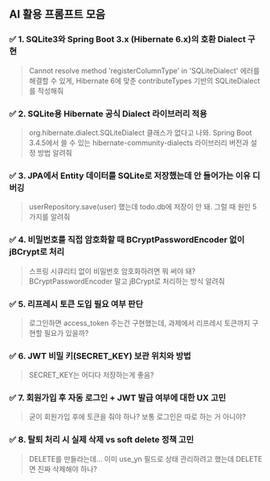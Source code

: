 ## AI 활용 프롬프트 모음

### ✅ 1. SQLite3와 Spring Boot 3.x (Hibernate 6.x)의 호환 Dialect 구현
> Cannot resolve method 'registerColumnType' in 'SQLiteDialect' 에러를 해결할 수 있게, Hibernate 6에 맞춘 contributeTypes 기반의 SQLiteDialect를 작성해줘

### ✅ 2. SQLite용 Hibernate 공식 Dialect 라이브러리 적용
> org.hibernate.dialect.SQLiteDialect 클래스가 없다고 나와. Spring Boot 3.4.5에서 쓸 수 있는 hibernate-community-dialects 라이브러리 버전과 설정 방법 알려줘

### ✅ 3. JPA에서 Entity 데이터를 SQLite로 저장했는데 안 들어가는 이유 디버깅
> userRepository.save(user) 했는데 todo.db에 저장이 안 돼. 그럴 때 원인 5가지를 알려줘

### ✅ 4. 비밀번호를 직접 암호화할 때 BCryptPasswordEncoder 없이 jBCrypt로 처리
> 스프링 시큐리티 없이 비밀번호 암호화하려면 뭐 써야 돼? BCryptPasswordEncoder 말고 jBCrypt로 처리하는 방식 알려줘

### ✅ 5. 리프레시 토큰 도입 필요 여부 판단
> 로그인하면 access_token 주는건 구현했는데, 과제에서 리프레시 토큰까지 구현할 필요가 있을까?

### ✅ 6. JWT 비밀 키(SECRET_KEY) 보관 위치와 방법
> SECRET_KEY는 어디다 저장하는게 좋음?

### ✅ 7. 회원가입 후 자동 로그인 + JWT 발급 여부에 대한 UX 고민
> 굳이 회원가입 후에 토큰을 줘야 하나? 보통 로그인은 따로 하는 거 아니야?

### ✅ 8. 탈퇴 처리 시 실제 삭제 vs soft delete 정책 고민
> DELETE를 만들라는데... 이미 use_yn 필드로 상태 관리하려고 했는데 DELETE면 진짜 삭제해야 하나?